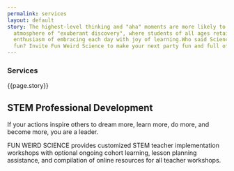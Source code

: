 ```yaml
---
permalink: services
layout: default
story: The highest-level thinking and "aha" moments are more likely to occur in an
  atmosphere of "exuberant discovery", where students of all ages retain that kindergarten
  enthusiasm of embracing each day with joy of learning.Who said Science can't be
  fun? Invite Fun Weird Science to make your next party fun and full of STEM!
---
```


<div class = 'fulls workshops' id = 'workshops'>
  <div class = 'flex-in overlay'>
    <h3>Services</h3>
  </div>
</div>
<div class = 'dull flex-in'>
  <div class = 'child tripple'>
    <p>{{page.story}}</p>
  </div>
</div>

<div class = 'bright'>
  <h2 id = 'stem'>STEM Professional Development</h2>
  <div class = 'banner'>
    <p>If your actions inspire others to dream more, learn more, do more, and become more, you are a leader.</p>
  </div>
  <p>FUN WEIRD SCIENCE provides customized STEM teacher implementation workshops with optional ongoing cohort learning, lesson planning assistance, and compilation of online resources for all teacher workshops.</p>
</div>